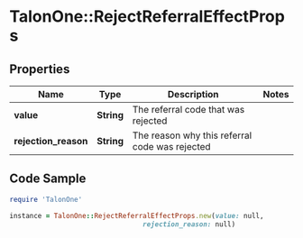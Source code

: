 # TalonOne::RejectReferralEffectProps

## Properties

Name | Type | Description | Notes
------------ | ------------- | ------------- | -------------
**value** | **String** | The referral code that was rejected | 
**rejection_reason** | **String** | The reason why this referral code was rejected | 

## Code Sample

```ruby
require 'TalonOne'

instance = TalonOne::RejectReferralEffectProps.new(value: null,
                                 rejection_reason: null)
```


